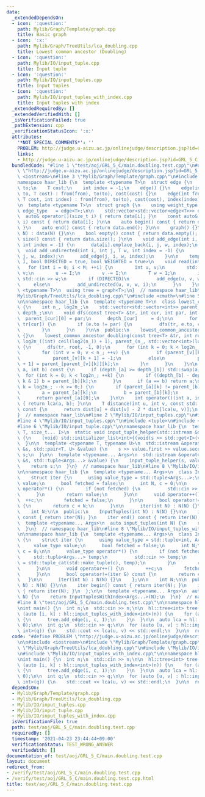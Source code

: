 ```yaml
---
data:
  _extendedDependsOn:
  - icon: ':question:'
    path: Mylib/Graph/Template/graph.cpp
    title: Basic graph
  - icon: ':x:'
    path: Mylib/Graph/TreeUtils/lca_doubling.cpp
    title: Lowest common ancestor (Doubling)
  - icon: ':question:'
    path: Mylib/IO/input_tuple.cpp
    title: Input tuple
  - icon: ':question:'
    path: Mylib/IO/input_tuples.cpp
    title: Input tuples
  - icon: ':question:'
    path: Mylib/IO/input_tuples_with_index.cpp
    title: Input tuples with index
  _extendedRequiredBy: []
  _extendedVerifiedWith: []
  _isVerificationFailed: true
  _pathExtension: cpp
  _verificationStatusIcon: ':x:'
  attributes:
    '*NOT_SPECIAL_COMMENTS*': ''
    PROBLEM: http://judge.u-aizu.ac.jp/onlinejudge/description.jsp?id=GRL_5_C
    links:
    - http://judge.u-aizu.ac.jp/onlinejudge/description.jsp?id=GRL_5_C
  bundledCode: "#line 1 \"test/aoj/GRL_5_C/main.doubling.test.cpp\"\n#define PROBLEM\
    \ \"http://judge.u-aizu.ac.jp/onlinejudge/description.jsp?id=GRL_5_C\"\n\n#include\
    \ <iostream>\n#line 3 \"Mylib/Graph/Template/graph.cpp\"\n#include <vector>\n\n\
    namespace haar_lib {\n  template <typename T>\n  struct edge {\n    int from,\
    \ to;\n    T cost;\n    int index = -1;\n    edge() {}\n    edge(int from, int\
    \ to, T cost) : from(from), to(to), cost(cost) {}\n    edge(int from, int to,\
    \ T cost, int index) : from(from), to(to), cost(cost), index(index) {}\n  };\n\
    \n  template <typename T>\n  struct graph {\n    using weight_type = T;\n    using\
    \ edge_type   = edge<T>;\n\n    std::vector<std::vector<edge<T>>> data;\n\n  \
    \  auto& operator[](size_t i) { return data[i]; }\n    const auto& operator[](size_t\
    \ i) const { return data[i]; }\n\n    auto begin() const { return data.begin();\
    \ }\n    auto end() const { return data.end(); }\n\n    graph() {}\n    graph(int\
    \ N) : data(N) {}\n\n    bool empty() const { return data.empty(); }\n    int\
    \ size() const { return data.size(); }\n\n    void add_edge(int i, int j, T w,\
    \ int index = -1) {\n      data[i].emplace_back(i, j, w, index);\n    }\n\n  \
    \  void add_undirected(int i, int j, T w, int index = -1) {\n      add_edge(i,\
    \ j, w, index);\n      add_edge(j, i, w, index);\n    }\n\n    template <size_t\
    \ I, bool DIRECTED = true, bool WEIGHTED = true>\n    void read(int M) {\n   \
    \   for (int i = 0; i < M; ++i) {\n        int u, v;\n        std::cin >> u >>\
    \ v;\n        u -= I;\n        v -= I;\n        T w = 1;\n        if (WEIGHTED)\
    \ std::cin >> w;\n        if (DIRECTED)\n          add_edge(u, v, w, i);\n   \
    \     else\n          add_undirected(u, v, w, i);\n      }\n    }\n  };\n\n  template\
    \ <typename T>\n  using tree = graph<T>;\n}  // namespace haar_lib\n#line 2 \"\
    Mylib/Graph/TreeUtils/lca_doubling.cpp\"\n#include <cmath>\n#line 5 \"Mylib/Graph/TreeUtils/lca_doubling.cpp\"\
    \n\nnamespace haar_lib {\n  template <typename T>\n  class lowest_common_ancestor_doubling\
    \ {\n    int n_, log2n_;\n    std::vector<std::vector<int>> parent_;\n    std::vector<int>\
    \ depth_;\n\n    void dfs(const tree<T> &tr, int cur, int par, int d) {\n    \
    \  parent_[cur][0] = par;\n      depth_[cur]     = d;\n\n      for (auto &e :\
    \ tr[cur]) {\n        if (e.to != par) {\n          dfs(tr, e.to, cur, d + 1);\n\
    \        }\n      }\n    }\n\n  public:\n    lowest_common_ancestor_doubling()\
    \ {}\n    lowest_common_ancestor_doubling(const tree<T> &tr, int root) : n_(tr.size()),\
    \ log2n_((int) ceil(log2(n_)) + 1), parent_(n_, std::vector<int>(log2n_)), depth_(n_)\
    \ {\n      dfs(tr, root, -1, 0);\n      for (int k = 0; k < log2n_ - 1; ++k) {\n\
    \        for (int v = 0; v < n_; ++v) {\n          if (parent_[v][k] == -1)\n\
    \            parent_[v][k + 1] = -1;\n          else\n            parent_[v][k\
    \ + 1] = parent_[parent_[v][k]][k];\n        }\n      }\n    }\n\n    int lca(int\
    \ a, int b) const {\n      if (depth_[a] >= depth_[b]) std::swap(a, b);\n    \
    \  for (int k = 0; k < log2n_; ++k) {\n        if ((depth_[b] - depth_[a]) >>\
    \ k & 1) b = parent_[b][k];\n      }\n      if (a == b) return a;\n      for (int\
    \ k = log2n_; --k >= 0;) {\n        if (parent_[a][k] != parent_[b][k]) {\n  \
    \        a = parent_[a][k];\n          b = parent_[b][k];\n        }\n      }\n\
    \      return parent_[a][0];\n    }\n\n    int operator()(int a, int b) const\
    \ { return lca(a, b); }\n\n    T distance(int u, int v, const std::vector<T> &dist)\
    \ const {\n      return dist[u] + dist[v] - 2 * dist[lca(u, v)];\n    }\n  };\n\
    }  // namespace haar_lib\n#line 2 \"Mylib/IO/input_tuples.cpp\"\n#include <initializer_list>\n\
    #line 4 \"Mylib/IO/input_tuples.cpp\"\n#include <tuple>\n#include <utility>\n\
    #line 6 \"Mylib/IO/input_tuple.cpp\"\n\nnamespace haar_lib {\n  template <typename\
    \ T, size_t... I>\n  static void input_tuple_helper(std::istream &s, T &val, std::index_sequence<I...>)\
    \ {\n    (void) std::initializer_list<int>{(void(s >> std::get<I>(val)), 0)...};\n\
    \  }\n\n  template <typename T, typename U>\n  std::istream &operator>>(std::istream\
    \ &s, std::pair<T, U> &value) {\n    s >> value.first >> value.second;\n    return\
    \ s;\n  }\n\n  template <typename... Args>\n  std::istream &operator>>(std::istream\
    \ &s, std::tuple<Args...> &value) {\n    input_tuple_helper(s, value, std::make_index_sequence<sizeof...(Args)>());\n\
    \    return s;\n  }\n}  // namespace haar_lib\n#line 8 \"Mylib/IO/input_tuples.cpp\"\
    \n\nnamespace haar_lib {\n  template <typename... Args>\n  class InputTuples {\n\
    \    struct iter {\n      using value_type = std::tuple<Args...>;\n      value_type\
    \ value;\n      bool fetched = false;\n      int N, c = 0;\n\n      value_type\
    \ operator*() {\n        if (not fetched) {\n          std::cin >> value;\n  \
    \      }\n        return value;\n      }\n\n      void operator++() {\n      \
    \  ++c;\n        fetched = false;\n      }\n\n      bool operator!=(iter &) const\
    \ {\n        return c < N;\n      }\n\n      iter(int N) : N(N) {}\n    };\n\n\
    \    int N;\n\n  public:\n    InputTuples(int N) : N(N) {}\n\n    iter begin()\
    \ const { return iter(N); }\n    iter end() const { return iter(N); }\n  };\n\n\
    \  template <typename... Args>\n  auto input_tuples(int N) {\n    return InputTuples<Args...>(N);\n\
    \  }\n}  // namespace haar_lib\n#line 8 \"Mylib/IO/input_tuples_with_index.cpp\"\
    \n\nnamespace haar_lib {\n  template <typename... Args>\n  class InputTuplesWithIndex\
    \ {\n    struct iter {\n      using value_type = std::tuple<int, Args...>;\n \
    \     value_type value;\n      bool fetched = false;\n      int N;\n      int\
    \ c = 0;\n\n      value_type operator*() {\n        if (not fetched) {\n     \
    \     std::tuple<Args...> temp;\n          std::cin >> temp;\n          value\
    \ = std::tuple_cat(std::make_tuple(c), temp);\n        }\n        return value;\n\
    \      }\n\n      void operator++() {\n        ++c;\n        fetched = false;\n\
    \      }\n\n      bool operator!=(iter &) const {\n        return c < N;\n   \
    \   }\n\n      iter(int N) : N(N) {}\n    };\n\n    int N;\n\n  public:\n    InputTuplesWithIndex(int\
    \ N) : N(N) {}\n\n    iter begin() const { return iter(N); }\n    iter end() const\
    \ { return iter(N); }\n  };\n\n  template <typename... Args>\n  auto input_tuples_with_index(int\
    \ N) {\n    return InputTuplesWithIndex<Args...>(N);\n  }\n}  // namespace haar_lib\n\
    #line 8 \"test/aoj/GRL_5_C/main.doubling.test.cpp\"\n\nnamespace hl = haar_lib;\n\
    \nint main() {\n  int n;\n  std::cin >> n;\n\n  hl::tree<int> tree(n);\n  for\
    \ (auto [i, k] : hl::input_tuples_with_index<int>(n)) {\n    for (auto [c] : hl::input_tuples<int>(k))\
    \ {\n      tree.add_edge(i, c, 1);\n    }\n  }\n\n  auto lca = hl::lowest_common_ancestor_doubling(tree,\
    \ 0);\n\n  int q;\n  std::cin >> q;\n\n  for (auto [u, v] : hl::input_tuples<int,\
    \ int>(q)) {\n    std::cout << lca(u, v) << std::endl;\n  }\n\n  return 0;\n}\n"
  code: "#define PROBLEM \"http://judge.u-aizu.ac.jp/onlinejudge/description.jsp?id=GRL_5_C\"\
    \n\n#include <iostream>\n#include \"Mylib/Graph/Template/graph.cpp\"\n#include\
    \ \"Mylib/Graph/TreeUtils/lca_doubling.cpp\"\n#include \"Mylib/IO/input_tuples.cpp\"\
    \n#include \"Mylib/IO/input_tuples_with_index.cpp\"\n\nnamespace hl = haar_lib;\n\
    \nint main() {\n  int n;\n  std::cin >> n;\n\n  hl::tree<int> tree(n);\n  for\
    \ (auto [i, k] : hl::input_tuples_with_index<int>(n)) {\n    for (auto [c] : hl::input_tuples<int>(k))\
    \ {\n      tree.add_edge(i, c, 1);\n    }\n  }\n\n  auto lca = hl::lowest_common_ancestor_doubling(tree,\
    \ 0);\n\n  int q;\n  std::cin >> q;\n\n  for (auto [u, v] : hl::input_tuples<int,\
    \ int>(q)) {\n    std::cout << lca(u, v) << std::endl;\n  }\n\n  return 0;\n}\n"
  dependsOn:
  - Mylib/Graph/Template/graph.cpp
  - Mylib/Graph/TreeUtils/lca_doubling.cpp
  - Mylib/IO/input_tuples.cpp
  - Mylib/IO/input_tuple.cpp
  - Mylib/IO/input_tuples_with_index.cpp
  isVerificationFile: true
  path: test/aoj/GRL_5_C/main.doubling.test.cpp
  requiredBy: []
  timestamp: '2021-04-23 23:44:44+09:00'
  verificationStatus: TEST_WRONG_ANSWER
  verifiedWith: []
documentation_of: test/aoj/GRL_5_C/main.doubling.test.cpp
layout: document
redirect_from:
- /verify/test/aoj/GRL_5_C/main.doubling.test.cpp
- /verify/test/aoj/GRL_5_C/main.doubling.test.cpp.html
title: test/aoj/GRL_5_C/main.doubling.test.cpp
---
```

